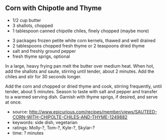 Corn with Chipotle and Thyme
----------------------------

- 1/2 cup butter
- 3 shallots, chopped
- 1 tablespoon canned chipotle chiles, finely chopped (maybe more)
<!-- -->
- 3 packages frozen petite white corn kernels, thawed and well drained
- 2 tablespoons chopped fresh thyme or 2 teaspoons dried thyme
- salt and freshly ground pepper
- fresh thyme sprigs, optional

In a large, heavy frying pan melt the butter over medium heat.  When
hot, add the shallots and saute, stirring until tender, about 2
minutes. Add the chiles and stir for 30 seconds longer.

Add the corn and chopped or dried thyme and cook, stirring frequently,
until tender, about 5 minutes. Season to taste with salt and pepper
and transfer to a warmed serving dish. Garnish with thyme sprigs, if
desired, and serve at once.

- source: http://www.epicurious.com/recipes/member/views/SAUTEED-CORN-WITH-CHIPOLTE-CHILES-AND-THYME-1249882
- keywords: side dish, vegetarian
- ratings: Molly-?, Tom-?, Kyle-?, Skylar-?
- time: ? minutes
